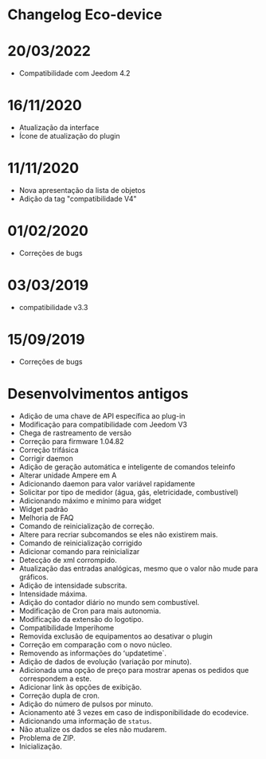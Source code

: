 # Changelog Eco-device

# 20/03/2022

- Compatibilidade com Jeedom 4.2

# 16/11/2020

- Atualização da interface
- Ícone de atualização do plugin

# 11/11/2020

- Nova apresentação da lista de objetos
- Adição da tag "compatibilidade V4"

# 01/02/2020

- Correções de bugs

# 03/03/2019

- compatibilidade v3.3

# 15/09/2019

- Correções de bugs

# Desenvolvimentos antigos

- Adição de uma chave de API específica ao plug-in
- Modificação para compatibilidade com Jeedom V3
- Chega de rastreamento de versão
- Correção para firmware 1.04.82
- Correção trifásica
- Corrigir daemon
- Adição de geração automática e inteligente de comandos teleinfo
- Alterar unidade Ampere em A
- Adicionando daemon para valor variável rapidamente
- Solicitar por tipo de medidor (água, gás, eletricidade, combustível)
- Adicionando máximo e mínimo para widget
- Widget padrão
- Melhoria de FAQ
- Comando de reinicialização de correção.
- Altere para recriar subcomandos se eles não existirem mais.
- Comando de reinicialização corrigido
- Adicionar comando para reinicializar
- Detecção de xml corrompido.
- Atualização das entradas analógicas, mesmo que o valor não mude para gráficos.
- Adição de intensidade subscrita.
- Intensidade máxima.
- Adição do contador diário no mundo sem combustível.
- Modificação de Cron para mais autonomia.
- Modificação da extensão do logotipo.
- Compatibilidade Imperihome
- Removida exclusão de equipamentos ao desativar o plugin
- Correção em comparação com o novo núcleo.
- Removendo as informações do ʻupdatetime`.
- Adição de dados de evolução (variação por minuto).
- Adicionada uma opção de preço para mostrar apenas os pedidos que correspondem a este.
- Adicionar link às opções de exibição.
- Correção dupla de cron.
- Adição do número de pulsos por minuto.
- Acionamento até 3 vezes em caso de indisponibilidade do ecodevice.
- Adicionando uma informação de `status`.
- Não atualize os dados se eles não mudarem.
- Problema de ZIP.
- Inicialização.

